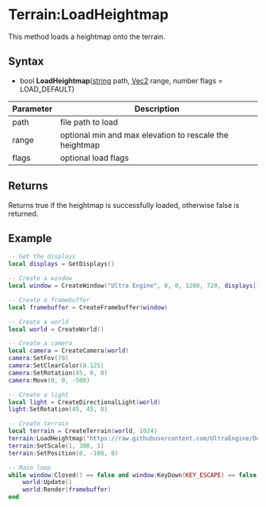 # Terrain:LoadHeightmap

This method loads a heightmap onto the terrain.

## Syntax

- bool **LoadHeightmap**([string]() path, [Vec2](Vec2.md) range, number flags = LOAD_DEFAULT)

| Parameter | Description |
|---|---|
| path | file path to load |
| range | optional min and max elevation to rescale the heightmap |
| flags | optional load flags |

## Returns

Returns true if the heightmap is successfully loaded, otherwise false is returned.

## Example

```lua
-- Get the displays
local displays = GetDisplays()

-- Create a window
local window = CreateWindow("Ultra Engine", 0, 0, 1280, 720, displays[1], WINDOW_CENTER | WINDOW_TITLEBAR | WINDOW_CLIENTCOORDS)

-- Create a framebuffer
local framebuffer = CreateFramebuffer(window)

-- Create a world
local world = CreateWorld()

-- Create a camera
local camera = CreateCamera(world)
camera:SetFov(70)
camera:SetClearColor(0.125)
camera:SetRotation(45, 0, 0)
camera:Move(0, 0, -500)

-- Create a light
local light = CreateDirectionalLight(world)
light:SetRotation(45, 45, 0)

-- Create terrain
local terrain = CreateTerrain(world, 1024)
terrain:LoadHeightmap("https://raw.githubusercontent.com/UltraEngine/Documentation/master/Assets/Terrain/1024.r16")
terrain:SetScale(1, 300, 1)
terrain:SetPosition(0, -100, 0)

-- Main loop
while window:Closed() == false and window:KeyDown(KEY_ESCAPE) == false do
    world:Update()
    world:Render(framebuffer)
end
```
